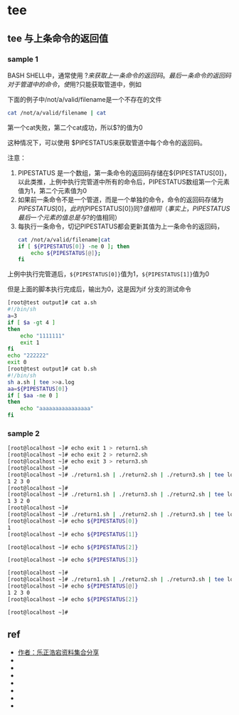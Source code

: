 # tee


## tee 与上条命令的返回值

### sample 1
BASH SHELL中，通常使⽤ $? 来获取上⼀条命令的返回码。
最后⼀条命令的返回码
对于管道中的命令，使⽤$?只能获取管道中，例如

下⾯的例⼦中/not/a/valid/filename是⼀个不存在的⽂件
```sh
cat /not/a/valid/filename | cat
```
第⼀个cat失败，第⼆个cat成功，所以$?的值为0

这种情况下，可以使⽤ $PIPESTATUS来获取管道中每个命令的返回码。

注意：
1. PIPESTATUS 是⼀个数组，第⼀条命令的返回码存储在${PIPESTATUS[0]}，以此类推，上例中执⾏完管道中所有的命令后，PIPESTATUS数组第⼀个元素值为1，第⼆个元素值为0
2. 如果前⼀条命令不是⼀个管道，⽽是⼀个单独的命令，命令的返回码存储为${PIPESTATUS[0]}，此时${PIPESTATUS[0]}同$?值相同（事实上，PIPESTATUS最后⼀个元素的值总是与$?的值相同）
3. 每执⾏⼀条命令，切记PIPESTATUS都会更新其值为上⼀条命令的返回码，
    ```sh
    cat /not/a/valid/filename|cat
    if [ ${PIPESTATUS[0]} -ne 0 ]; then 
        echo ${PIPESTATUS[@]}; 
    fi
    ```
上例中执⾏完管道后，`${PIPESTATUS[0]}`值为1，`${PIPESTATUS[1]}`值为0

但是上⾯的脚本执⾏完成后，输出为0，这是因为if 分⽀的测试命令

```sh
[root@test output]# cat a.sh 
#!/bin/sh 
a=3 
if [ $a -gt 4 ] 
then 
    echo "1111111" 
    exit 1 
fi 
echo "222222" 
exit 0 
[root@test output]# cat b.sh 
#!/bin/sh 
sh a.sh | tee >>a.log 
aa=${PIPESTATUS[0]} 
if [ $aa -ne 0 ] 
then 
    echo "aaaaaaaaaaaaaaaa" 
fi
```


### sample 2
```sh
[root@localhost ~]# echo exit 1 > return1.sh
[root@localhost ~]# echo exit 2 > return2.sh
[root@localhost ~]# echo exit 3 > return3.sh
[root@localhost ~]# 
[root@localhost ~]# ./return1.sh | ./return2.sh | ./return3.sh | tee log; echo ${PIPESTATUS[@]}
1 2 3 0
[root@localhost ~]#
[root@localhost ~]# ./return1.sh | ./return3.sh | ./return2.sh | tee log; echo ${PIPESTATUS[@]}
1 3 2 0
[root@localhost ~]# 
[root@localhost ~]# ./return1.sh | ./return2.sh | ./return3.sh | tee log
[root@localhost ~]# echo ${PIPESTATUS[0]}
1
[root@localhost ~]# echo ${PIPESTATUS[1]}

[root@localhost ~]# echo ${PIPESTATUS[2]}

[root@localhost ~]# echo ${PIPESTATUS[3]}

[root@localhost ~]# 
[root@localhost ~]# ./return1.sh | ./return2.sh | ./return3.sh | tee log
[root@localhost ~]# echo ${PIPESTATUS[@]}
1 2 3 0
[root@localhost ~]# echo ${PIPESTATUS[2]}

[root@localhost ~]# 
```



## ref
* [作者：乐正浩宕资料集合分享](https://wenku.baidu.com/view/8e451ecb49fe04a1b0717fd5360cba1aa8118c60.html)
* []()
* []()
* []()
* []()
* []()
* []()
* []()

